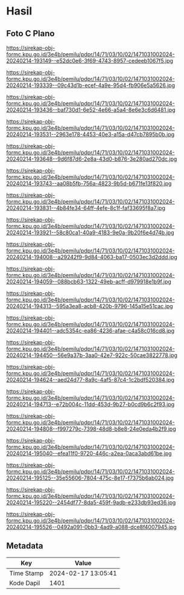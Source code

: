 # Hasil

## Foto C Plano

https://sirekap-obj-formc.kpu.go.id/3e4b/pemilu/pdpr/14/71/03/10/02/1471031002024-20240214-193149--e52dc0e6-3f69-4743-8957-cedeeb1067f5.jpg

https://sirekap-obj-formc.kpu.go.id/3e4b/pemilu/pdpr/14/71/03/10/02/1471031002024-20240214-193339--09c43d1b-ecef-4a9e-95d4-fb906e5a5626.jpg

https://sirekap-obj-formc.kpu.go.id/3e4b/pemilu/pdpr/14/71/03/10/02/1471031002024-20240214-193436--baf730d1-6e52-4e66-a5a4-8e6e3c6d6481.jpg

https://sirekap-obj-formc.kpu.go.id/3e4b/pemilu/pdpr/14/71/03/10/02/1471031002024-20240214-193531--2963e178-4453-40e3-a15a-d47cb7895b0b.jpg

https://sirekap-obj-formc.kpu.go.id/3e4b/pemilu/pdpr/14/71/03/10/02/1471031002024-20240214-193648--9d6f87d6-2e8a-43d0-b876-3e280ad270dc.jpg

https://sirekap-obj-formc.kpu.go.id/3e4b/pemilu/pdpr/14/71/03/10/02/1471031002024-20240214-193743--aa08b5fb-756a-4823-9b5d-b671fe13f820.jpg

https://sirekap-obj-formc.kpu.go.id/3e4b/pemilu/pdpr/14/71/03/10/02/1471031002024-20240214-193831--4b84fe34-64ff-4efe-8c1f-faf33695f8a7.jpg

https://sirekap-obj-formc.kpu.go.id/3e4b/pemilu/pdpr/14/71/03/10/02/1471031002024-20240214-193921--58c80ca1-40a9-4183-9e0a-9b20f6e4d74b.jpg

https://sirekap-obj-formc.kpu.go.id/3e4b/pemilu/pdpr/14/71/03/10/02/1471031002024-20240214-194008--a29242f9-9d84-4063-ba17-0503ec3d2ddd.jpg

https://sirekap-obj-formc.kpu.go.id/3e4b/pemilu/pdpr/14/71/03/10/02/1471031002024-20240214-194059--088bcb63-1322-49eb-acff-d979918e1b9f.jpg

https://sirekap-obj-formc.kpu.go.id/3e4b/pemilu/pdpr/14/71/03/10/02/1471031002024-20240214-194313--595a3ea8-acb8-420b-9796-145a15e51cac.jpg

https://sirekap-obj-formc.kpu.go.id/3e4b/pemilu/pdpr/14/71/03/10/02/1471031002024-20240214-194401--adc5354c-ea86-4236-afae-c4a58c016cd8.jpg

https://sirekap-obj-formc.kpu.go.id/3e4b/pemilu/pdpr/14/71/03/10/02/1471031002024-20240214-194450--56e9a37b-3aa0-42e7-922c-50cae3822778.jpg

https://sirekap-obj-formc.kpu.go.id/3e4b/pemilu/pdpr/14/71/03/10/02/1471031002024-20240214-194624--aed24d77-8a9c-4af5-87c4-1c2bdf520384.jpg

https://sirekap-obj-formc.kpu.go.id/3e4b/pemilu/pdpr/14/71/03/10/02/1471031002024-20240214-194713--e72b004c-11dd-453d-9b27-b0cd9b6c2f93.jpg

https://sirekap-obj-formc.kpu.go.id/3e4b/pemilu/pdpr/14/71/03/10/02/1471031002024-20240214-194808--f997279c-7398-48d8-b8e8-24e0eda4b2f9.jpg

https://sirekap-obj-formc.kpu.go.id/3e4b/pemilu/pdpr/14/71/03/10/02/1471031002024-20240214-195040--efea11f0-9720-446c-a2ea-0aca3abd61be.jpg

https://sirekap-obj-formc.kpu.go.id/3e4b/pemilu/pdpr/14/71/03/10/02/1471031002024-20240214-195125--35e55606-7804-475c-8e17-f7375b6ab024.jpg

https://sirekap-obj-formc.kpu.go.id/3e4b/pemilu/pdpr/14/71/03/10/02/1471031002024-20240214-195220--2454df77-8da5-459f-9adb-e233db93ed36.jpg

https://sirekap-obj-formc.kpu.go.id/3e4b/pemilu/pdpr/14/71/03/10/02/1471031002024-20240214-195526--0492a091-0bb3-4ad9-a088-dce8f4007945.jpg


## Metadata

| Key        | Value               |
| ---------- | ------------------- |
| Time Stamp | 2024-02-17 13:05:41 |
| Kode Dapil | 1401                |



